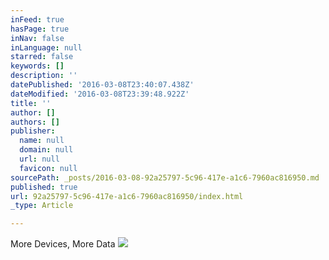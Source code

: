 ```yaml
---
inFeed: true
hasPage: true
inNav: false
inLanguage: null
starred: false
keywords: []
description: ''
datePublished: '2016-03-08T23:40:07.438Z'
dateModified: '2016-03-08T23:39:48.922Z'
title: ''
author: []
authors: []
publisher:
  name: null
  domain: null
  url: null
  favicon: null
sourcePath: _posts/2016-03-08-92a25797-5c96-417e-a1c6-7960ac816950.md
published: true
url: 92a25797-5c96-417e-a1c6-7960ac816950/index.html
_type: Article

---
```

More Devices, More Data
![](https://the-grid-user-content.s3-us-west-2.amazonaws.com/71a52603-a937-4a01-b73b-4f94c8d1bbd6.png)
